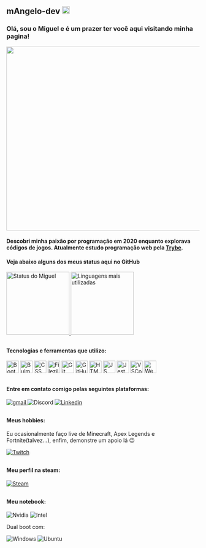 ## mAngelo-dev <img height="20em" src="https://u3r3f6s2.rocketcdn.me/wp-content/uploads/2020/12/main_logo-e1621602371409.png">

### Olá, sou o Miguel e é um prazer ter você aqui visitando minha pagina!

<img src="https://drive.google.com/file/d/1oEfNrzv8ILp8ceMPStO4kWKx55IU3zwt/preview" width="640" height="480" allow="autoplay"></iframe>

#### Descobri minha paixão por programação em 2020 enquanto explorava códigos de jogos. Atualmente estudo programação web pela [Trybe](https://www.betrybe.com/).

#### Veja abaixo alguns dos meus status aqui no GitHub

<div>
    <a href="https://github.com/mAngelo-dev">
        <img height="164em" src="https://github-readme-stats.vercel.app/api?username=mAngelo-dev&count_private=true&show_icons=true&include_all_commits=true&theme=react&custom_title=Meu%20status%20no%20GitHub%0A%0A" alt="Status do Miguel"/>
        <img height="164em" src="https://github-readme-stats.vercel.app/api/top-langs/?username=mAngelo-dev&layout=compact&theme=react&card_width=244&custom_title=Linguagens" alt="Linguagens mais utilizadas">
    </a>
</div>

##  

#### Tecnologias e ferramentas que utilizo:

<div>
    <img width="32px" src="https://cdn.jsdelivr.net/gh/devicons/devicon/icons/bootstrap/bootstrap-original.svg" alt="Bootstrap"/>
    <img width="32px" src="https://cdn.jsdelivr.net/gh/devicons/devicon/icons/bulma/bulma-plain.svg" alt="Bulma"/>
    <img width="32px" src="https://cdn.jsdelivr.net/gh/devicons/devicon/icons/css3/css3-original.svg" alt="CSS"/>
    <img width="32px" src="https://cdn.jsdelivr.net/gh/devicons/devicon/icons/filezilla/filezilla-plain.svg" alt="Filezilla"/> 
    <img width="32px" src="https://cdn.jsdelivr.net/gh/devicons/devicon/icons/git/git-original.svg" alt="Git"/>
    <img width="32px" src="https://cdn.jsdelivr.net/gh/devicons/devicon/icons/github/github-original.svg" alt="GitHub"/>
    <img width="32px" src="https://cdn.jsdelivr.net/gh/devicons/devicon/icons/html5/html5-original.svg" alt="HTML"/>
    <img width="32px" src="https://cdn.jsdelivr.net/gh/devicons/devicon/icons/javascript/javascript-original.svg" alt="JS"/>
    <img width="32px" src="https://cdn.jsdelivr.net/gh/devicons/devicon/icons/jest/jest-plain.svg" alt="Jest"/>
    <img width="32px" src="https://cdn.jsdelivr.net/gh/devicons/devicon/icons/visualstudio/visualstudio-plain.svg" alt="VSCode"/>
    <img width="32px" src="https://upload.wikimedia.org/wikipedia/commons/thumb/c/c0/WebStorm_Icon.svg/1024px-WebStorm_Icon.svg.png" alt="WebStorm"/>
</div>

##  

#### Entre em contato comigo pelas seguintes plataformas:

<div>
    <a href="mailto:m.angelodev@gmail.com">
	    <img src="https://img.shields.io/badge/Gmail-D14836?style=for-the-badge&logo=gmail&logoColor=white" alt="gmail"/>
    </a>
    <img src="https://img.shields.io/badge/Discord%3A%20nctisz%236969-7289DA?style=for-the-badge&logo=discord&logoColor=white" alt="Discord"/>
    <a href="https://www.linkedin.com/in/marsprog/">
        <img src="https://img.shields.io/badge/LinkedIn-0077B5?style=for-the-badge&logo=linkedin&logoColor=white" alt="Linkedin"/>
    </a>
</div>

##

#### Meus hobbies:

<p>Eu ocasionalmente faço live de Minecraft, Apex Legends e Fortnite(talvez...), enfim, demonstre um apoio lá 😉</p>
<div>
    <a href="https://www.twitch.tv/nctisz">
        <img src="https://img.shields.io/badge/Twitch-9146FF?style=for-the-badge&logo=twitch&logoColor=white" alt="Twitch"/>
    </a>
</div>

##

#### Meu perfil na steam:

<div>
    <a href="https://steamcommunity.com/id/nctisz">
        <img src="https://img.shields.io/badge/Steam-000000?style=for-the-badge&logo=steam&logoColor=white" alt="Steam">
    </a>
</div>

##

#### Meu notebook:

<div style="display: inline-block" >
    <img src="https://img.shields.io/badge/NVIDIA-GTX_1050-76B900?style=for-the-badge&logo=nvidia&logoColor=white" alt="Nvidia">
    <img src="https://img.shields.io/badge/Intel-Core_i7_7700HQ-0071C5?style=for-the-badge&logo=intel&logoColor=white" alt="Intel">
    <p> Dual boot com:</p>
    <img src="https://img.shields.io/badge/Windows-10-0078D6?style=for-the-badge&logo=windows&logoColor=white" alt="Windows">
    <img src="https://img.shields.io/badge/Ubuntu-22.04LTS-E95420?style=for-the-badge&logo=ubuntu&logoColor=white" alt="Ubuntu">
</div>







